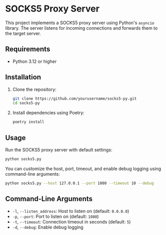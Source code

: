# SOCKS5 Proxy Server

This project implements a SOCKS5 proxy server using Python's `asyncio` library. The server listens for incoming connections and forwards them to the target server.

## Requirements

- Python 3.12 or higher

## Installation

1. Clone the repository:
    ```sh
    git clone https://github.com/yourusername/socks5-py.git
    cd socks5-py
    ```

2. Install dependencies using Poetry:
    ```sh
    poetry install
    ```

## Usage

Run the SOCKS5 proxy server with default settings:
```sh
python socks5.py
```

You can customize the host, port, timeout, and enable debug logging using command-line arguments:
```sh
python socks5.py --host 127.0.0.1 --port 1080 --timeout 10 --debug
```

## Command-Line Arguments

- `-l`, `--listen_address`: Host to listen on (default: `0.0.0.0`)
- `-p`, `--port`: Port to listen on (default: `1080`)
- `-t`, `--timeout`: Connection timeout in seconds (default: `5`)
- `-d`, `--debug`: Enable debug logging